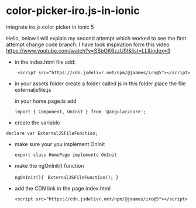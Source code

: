 # color-picker-iro.js-in-ionic
integrate iro.js color picker in Ionic 5


Hello, below I will explain my second attempt which worked to see the first attempt change code branch:
I have took inspiration form this video
https://www.youtube.com/watch?v=SSbOK6zzU9I&list=LL&index=3

- in the index.html file add:

  ` <script src="https://cdn.jsdelivr.net/npm/@jaames/iro@5"></script>`
   
- in your assets folder create a folder called js in this folder place the file externaljsfile.js
  
  in your home.page.ts add
  
  `import { Component, OnInit } from '@angular/core';`
  
 - create the variable
 
 ` declare var ExternalJSFileFunction; `
 
- make sure your you implement OnInit
  
  `export class HomePage implements OnInit `
  
 - make the ngOnInit() function
   
   ` ngOnInit(){ `
   `  ExternalJSFileFunction(); } `
  
  - add the CDN link in the page index.html
  
      `<script src="https://cdn.jsdelivr.net/npm/@jaames/iro@5"></script> `
